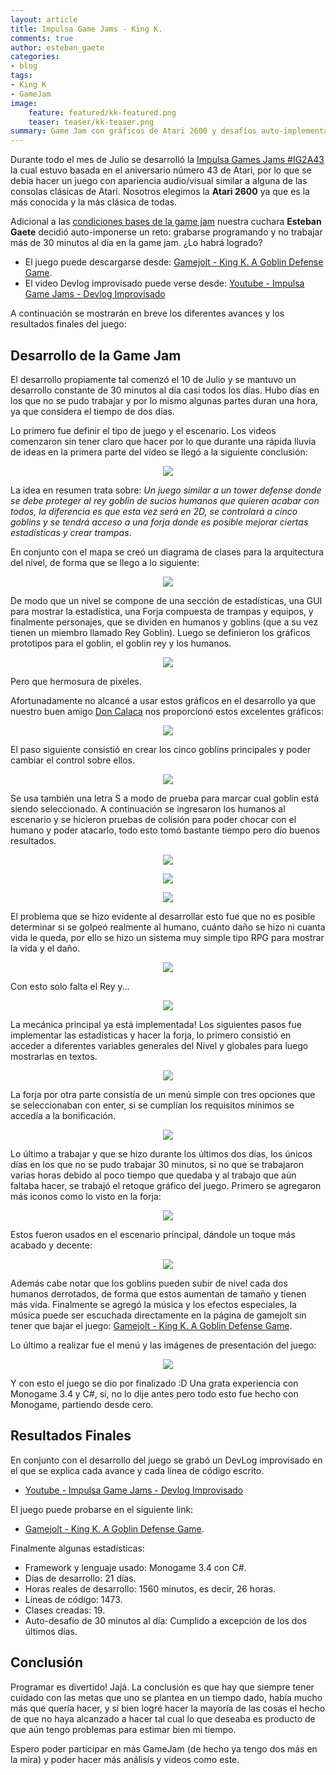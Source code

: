 ```yaml
---
layout: article
title: Impulsa Game Jams - King K.
comments: true
author: esteban_gaete
categories:
- blog
tags:
- King K
- GameJam
image:
    feature: featured/kk-featured.png
    teaser: teaser/kk-teaser.png
summary: Game Jam con gráficos de Atari 2600 y desafíos auto-implementados. ¿Se habrá logrado el reto?
---
```


Durante todo el mes de Julio se desarrolló la [Impulsa Games Jams #IG2A43](http://jams.gamejolt.io/codenameig2a43) la cual estuvo basada en el 
aniversario número 43 de Atari, por lo que se debía hacer un juego con apariencia audio/visual similar a alguna de las consolas clásicas de 
Atari. Nosotros elegimos la **Atari 2600** ya que es la más conocida y la más clásica de todas.

Adicional a las [condiciones bases de la game jam](http://impulsagames.com/foro/showthread.php?tid=34) nuestra cuchara **Esteban Gaete** decidió auto-imponerse un reto: grabarse programando y no trabajar más de 30 minutos al día en la game jam. ¿Lo habrá logrado?

* El juego puede descargarse desde: [Gamejolt - King K. A Goblin Defense Game](http://gamejolt.com/games/king-k-a-goblin-defense-game/82821).
* El video Devlog improvisado puede verse desde: [Youtube - Impulsa Game Jams - Devlog Improvisado](https://www.youtube.com/playlist?list=PLsHCX_FQmzl10YF_8m0oxfsLPKwhw7kXb)

A continuación se mostrarán en breve los diferentes avances y los resultados finales del juego:

## Desarrollo de la Game Jam

El desarrollo propiamente tal comenzó el 10 de Julio y se mantuvo un desarrollo constante de 30 minutos al día casi todos los días. Hubo días en los que no se pudo trabajar y por lo mismo algunas partes duran una hora, ya que considera el tiempo de dos días.

Lo primero fue definir el tipo de juego y el escenario. Los videos comenzaron sin tener claro que hacer por lo que durante una rápida lluvia de ideas en la primera parte del vídeo se llegó a la siguiente conclusión:

<p align="center"><img src="http://www.spoonmangames.cl/images/preview/mina01-preview.png"></p>

La idea en resumen trata sobre: *Un juego similar a un tower defense donde se debe proteger al rey goblin de sucios humanos que quieren acabar con todos, la diferencia es que esta vez será en 2D, se controlará a cinco goblins y se tendrá acceso a una forja donde es posible mejorar ciertas estadísticas y crear trampas*.

En conjunto con el mapa se creó un diagrama de clases para la arquitectura del nivel, de forma que se llego a lo siguiente:

<p align="center"><img src="http://www.spoonmangames.cl/images/preview/diagramapapayapa01-preview.png"></p>

De modo que un nivel se compone de una sección de estadísticas, una GUI para mostrar la estadística, una Forja compuesta de trampas y equipos, y finalmente personajes, que se dividen en humanos y goblins (que a su vez tienen un miembro llamado Rey Goblin). Luego se definieron los gráficos prototipos para el goblin, el goblin rey y los humanos.

<p align="center"><img src="http://www.spoonmangames.cl/images/preview/goblin-bocetospj.png"></p>

Pero que hermosura de pixeles.

Afortunadamente no alcancé a usar estos gráficos en el desarrollo ya que nuestro buen amigo [Don Calaca](http://c1ic.mx/) nos proporcionó estos excelentes gráficos:

<p align="center"><img src="http://www.spoonmangames.cl/images/preview/goblingif-preview.gif"></p>

El paso siguiente consistió en crear los cinco goblins principales y poder cambiar el control sobre ellos.

<p align="center"><img src="http://www.spoonmangames.cl/images/preview/goblingif2-preview.gif"></p>

Se usa también una letra S a modo de prueba para marcar cual goblin está siendo seleccionado. A continuación se ingresaron los humanos al escenario y se hicieron pruebas de colisión para poder chocar con el humano y poder atacarlo, todo esto tomó bastante tiempo pero dio buenos resultados.

<p align="center"><img src="http://www.spoonmangames.cl/images/preview/goblingif3-preview.gif"></p>

<p align="center"><img src="http://www.spoonmangames.cl/images/preview/goblingif4-preview.gif"></p>

<p align="center"><img src="http://www.spoonmangames.cl/images/preview/goblingif5-preview.gif"></p>

El problema que se hizo evidente al desarrollar esto fue que no es posible determinar si se golpeó realmente al humano, cuánto daño se hizo ni cuanta vida le queda, por ello se hizo un sistema muy simple tipo RPG para mostrar la vida y el daño.

<p align="center"><img src="http://www.spoonmangames.cl/images/preview/goblingif6-preview.gif"></p>

Con esto solo falta el Rey y...

<p align="center"><img src="http://www.spoonmangames.cl/images/preview/goblingif7-preview.gif"></p>

La mecánica principal ya está implementada! Los siguientes pasos fue implementar las estadísticas y hacer la forja,
lo primero consistió en acceder a diferentes variables generales del Nivel y globales para luego mostrarlas en textos.

<p align="center"><img src="http://www.spoonmangames.cl/images/preview/goblingif9-preview.png"></p>

La forja por otra parte consistía de un menú simple con tres opciones que se seleccionaban con enter, si se cumplían los requisitos mínimos se accedía a la bonificación.

<p align="center"><img src="http://www.spoonmangames.cl/images/preview/goblin-forja.png"></p>

Lo último a trabajar y que se hizo durante los últimos dos días, los únicos días en los que no se pudo trabajar 30 minutos, si no que se trabajaron varias horas debido al poco tiempo
que quedaba y al trabajo que aún faltaba hacer, se trabajó el retoque gráfico del juego. Primero se agregaron más iconos como lo visto en la forja:

<p align="center"><img src="http://www.spoonmangames.cl/images/preview/goblin-tutorial2.png"></p>

Estos fueron usados en el escenario principal, dándole un toque más acabado y decente:

<p align="center"><img src="http://www.spoonmangames.cl/images/preview/goblin-fight2.png"></p>

Además cabe notar que los goblins pueden subir de nivel cada dos humanos derrotados, de forma que estos aumentan de tamaño y tienen más vida. Finalmente se agregó la música y los efectos especiales,
la música puede ser escuchada directamente en la página de gamejolt sin tener que bajar el juego: [Gamejolt - King K. A Goblin Defense Game](http://gamejolt.com/games/king-k-a-goblin-defense-game/82821).

Lo último a realizar fue el menú y las imágenes de presentación del juego:

<p align="center"><img src="http://www.spoonmangames.cl/images/preview/goblin-portada.gif"></p>

Y con esto el juego se dio por finalizado :D Una grata experiencia con Monogame 3.4 y C#, sí, no lo dije antes pero todo esto fue hecho con Monogame, partiendo desde cero.

## Resultados Finales

En conjunto con el desarrollo del juego se grabó un DevLog improvisado en el que se explica cada avance y cada línea de código escrito.

* [Youtube - Impulsa Game Jams - Devlog Improvisado](https://www.youtube.com/playlist?list=PLsHCX_FQmzl10YF_8m0oxfsLPKwhw7kXb)

El juego puede probarse en el siguiente link:

* [Gamejolt - King K. A Goblin Defense Game](http://gamejolt.com/games/king-k-a-goblin-defense-game/82821).

Finalmente algunas estadísticas:

* Framework y lenguaje usado: Monogame 3.4 con C#.
* Días de desarrollo: 21 días.
* Horas reales de desarrollo: 1560 minutos, es decir, 26 horas.
* Líneas de código: 1473.
* Clases creadas: 19.
* Auto-desafío de 30 minutos al día: Cumplido a excepción de los dos últimos días.

## Conclusión

Programar es divertido! Jajá. La conclusión es que hay que siempre tener cuidado con las metas que uno se plantea en un tiempo dado, había mucho más que quería hacer, y si bien logré hacer la mayoría de las cosas el hecho de que no haya alcanzado a hacer tal cual lo que deseaba es producto de que aún tengo problemas para estimar bien mi tiempo.

Espero poder participar en más GameJam (de hecho ya tengo dos más en la mira) y poder hacer más análisis y videos como este.

